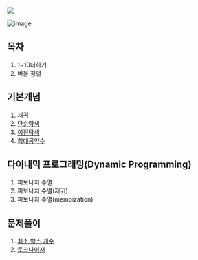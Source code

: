 <a href="https://gitter.im/spring-batch/Lobby?source=badge"><img src="https://badges.gitter.im/spring-projects/spring-batch.svg"/></a>

![image](https://github.com/user-attachments/assets/f1ad2cae-3edd-4e4c-bab6-a10f06ad0b8b)


## 목차
1. 1~10더하기
2. 버블 정렬

## 기본개념
1. [재귀](./documents/recursive.md)
2. [단순탐색](./documents/simple_search.md)
3. [이진탐색](./documents/binary_search.md)
4. [최대공약수](./documents/greatest_common_divisor.md)

## 다이내믹 프로그래밍(Dynamic Programming)
1. 피보나치 수열
2. 피보나치 수열(재귀)
3. 피보나치 수열(memoization)

## 문제풀이
1. [최소 박스 개수](./documents/carry_box.md)
2. [토크나이저](./documents/tokenizer.md)
